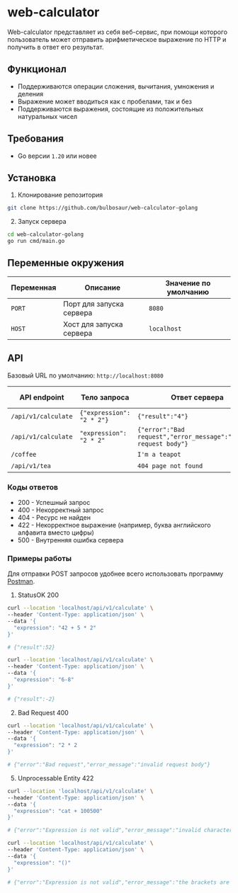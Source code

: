 
# web-calculator

Web-calculator представляет из себя веб-сервис, при помощи которого пользователь может отправить арифметическое выражение по HTTP и получить в ответ его результат.



## Функционал

- Поддерживаются операции сложения, вычитания, умножения и деления
- Выражение может вводиться как с пробелами, так и без
- Поддерживаются выражения, состоящие из положительных натуральных чисел


## Требования

- Go версии ```1.20``` или новее


## Установка

1. Клонирование репозитория

```bash
git clone https://github.com/bulbosaur/web-calculator-golang
```

2. Запуск сервера
   
```bash
cd web-calculator-golang
go run cmd/main.go
```


## Переменные окружения

| Переменная | Описание | Значение по умолчанию |
|------------|----------|-----------------------|
| ```PORT``` | Порт для запуска сервера | ```8080``` |
| ```HOST``` | Хост для запуска сервера | ```localhost``` |



## API

Базовый URL по умолчанию: ```http://localhost:8080```

| API endpoint | Тело запроса | Ответ сервера | Код ответа |
|--------------|--------------|---------------|------------|
| ```/api/v1/calculate``` | ```{"expression": "2 * 2"}``` | ```{"result":"4"}``` | 200 |
| ```/api/v1/calculate``` | ```"expression": "2 * 2"``` | ```{"error":"Bad request","error_message":"invalid request body"}``` | 400 |
| ```/coffee``` | | ```I'm a teapot``` | 418 |
| ```/api/v1/tea``` | | ```404 page not found``` | 404 |

### Коды ответов

- 200 - Успешный запрос
- 400 - Некорректный запрос
- 404 - Ресурс не найден
- 422 - Некорректное выражение (например, буква английского алфавита вместо цифры)
- 500 - Внутренняя ошибка сервера

### Примеры работы

Для отправки POST запросов удобнее всего использовать программу [Postman](https://www.postman.com/downloads/).

1. StatusOK 200
```bash
curl --location 'localhost/api/v1/calculate' \
--header 'Content-Type: application/json' \
--data '{
  "expression": "42 + 5 * 2"
}'

# {"result":52}
```

```bash
curl --location 'localhost/api/v1/calculate' \
--header 'Content-Type: application/json' \
--data '{
  "expression": "6-8"
}'

# {"result":-2}
```

2. Bad Request 400

```bash
curl --location 'localhost/api/v1/calculate' \
--header 'Content-Type: application/json' \
--data '{
  "expression": "2 * 2
}'

# {"error":"Bad request","error_message":"invalid request body"}
```

5. Unprocessable Entity 422
```bash
curl --location 'localhost/api/v1/calculate' \
--header 'Content-Type: application/json' \
--data '{
  "expression": "cat + 100500"
}'

# {"error":"Expression is not valid","error_message":"invalid characters in expression"}
```

```bash
curl --location 'localhost/api/v1/calculate' \
--header 'Content-Type: application/json' \
--data '{
  "expression": "()"
}'

# {"error":"Expression is not valid","error_message":"the brackets are empty"}
```